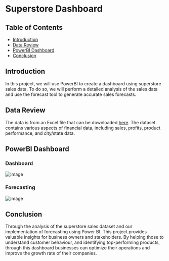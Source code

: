 # Superstore Dashboard

## Table of Contents
* [Introduction](#introduction)
* [Data Review](#data-review)
* [PowerBI Dashboard](#powerbi=dashboard)
* [Conclusion](#conclusion)

## Introduction

In this project, we will use PowerBI to create a dashboard using superstore sales data. To do so, we will perform a detailed analysis of the sales data and use the forecast tool to generate accurate sales forecasts.

## Data Review

The data is from an Excel file that can be downloaded [here](https://github.com/jidafan/Superstore-PowerBI-Dashboard/blob/main/Superstore%20Dataset.xlsx). The dataset contains various aspects of financial data, including sales, profits, product performance, and city/state data. 

## PowerBI Dashboard

### Dashboard

![image](https://github.com/jidafan/Superstore-PowerBI-Dashboard/assets/141703009/391166f8-e375-4ab9-bc11-96b1b47f678e)

### Forecasting

![image](https://github.com/jidafan/Superstore-PowerBI-Dashboard/assets/141703009/4022083b-954a-438f-a7b0-10a6d6bb07da)

## Conclusion

Through the analysis of the superstore sales dataset and our implementation of forecasting using Power BI. This project provides valuable insights for business owners and stakeholders. By helping those to understand customer behaviour, and identifying top-performing products, through this dashboard businesses can optimize their operations and improve the growth rate of their companies.
